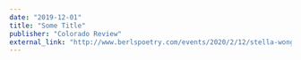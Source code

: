 ```yaml
---
date: "2019-12-01"
title: "Some Title"
publisher: "Colorado Review"
external_link: "http://www.berlspoetry.com/events/2020/2/12/stella-wong-kay-ulanday-barrett-amp-devon-figueroa"
---
```


